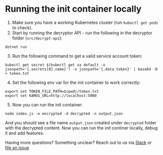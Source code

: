 # Running the init container locally

1. Make sure you have a working Kubernetes cluster (run `kubectl get pods` to check).
2. Start by running the decryptor API - run the following in the decryptor folder (`src/decrypt-api`):
```
dotnet run
```
3. Run the following command to get a valid service account token:
```
kubectl get secret $(kubectl get sa default -o jsonpath='{.secrets[0].name}') -o jsonpath='{.data.token}' | base64 -D > token.txt
```
4. Set the following env var for the init container to work correctly:
```
export set TOKEN_FILE_PATH=$(pwd)/token.txt
export set KAMUS_URL=http://localhost:5000
```
5. Now you can run the init container:
```
node index.js -e encrypted -d decrypted -n output.json 
```

And you should see a file name `output.json` created under `decrypted` folder with the decrypted content.
Now you can run the init continer locally, debug it and add features. 

Having more questions? Something unclear? Reach out to us via [Slack](https://join.slack.com/t/k8s-kamus/shared_invite/enQtNTQwMjc2MzIxMTM3LTgyYTcwMTUxZjJhN2JiMTljMjNmOTBmYjEyNWNmZTRiNjVhNTUyYjMwZDQ0YWQ3Y2FmMTBlODA5MzFlYjYyNWE) or [file an issue](https://github.com/Soluto/kamus/issues/new)